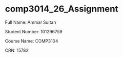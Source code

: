 # comp3014_26_Assignment
Full Name: Ammar Sultan

Student Number: 101296759

Course Name: COMP3104 

CRN: 15782	

